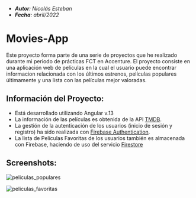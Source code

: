 - _**Autor**: Nicolás Esteban_
- _**Fecha**: abril/2022_


# Movies-App
Este proyecto forma parte de una serie de proyectos que he realizado durante mi periodo de prácticas FCT en Accenture.
El proyecto consiste en una aplicación web de películas en la cual el usuario puede encontrar informacion relacionada con los últimos estrenos, películas populares últimamente y una lista con las películas mejor valoradas.

## Información del Proyecto:
- Está desarrollado utilizando Angular v.13
- La información de las películas es obtenida de la API [TMDB](themoviedb.org).
- La gestión de la autenticación de los usuarios (inicio de sesión y registro) ha sido realizada con [Firebase Authentication](https://firebase.google.com).
- La lista de Películas Favoritas de los usuarios también es almacenada con Firebase, haciendo de uso del servicio [Firestore](https://firebase.google.com)

## Screenshots:

![peliculas_populares](https://user-images.githubusercontent.com/43449804/164043603-d75822db-4d14-40e0-874d-6385b72b6b8a.png)

![peliculas_favoritas](https://user-images.githubusercontent.com/43449804/164043731-c109e30d-acbe-4241-8478-6c0037e37671.png)
